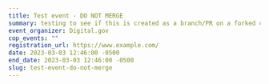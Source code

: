 ```yaml
---
title: Test event - DO NOT MERGE
summary: testing to see if this is created as a branch/PR on a forked copy of the repo
event_organizer: Digital.gov
cop_events: ""
registration_url: https://www.example.com/
date: 2023-03-03 12:46:00 -0500
end_date: 2023-03-03 12:46:00 -0500
slug: test-event-do-not-merge
---
```

